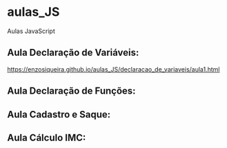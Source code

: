# aulas_JS
Aulas JavaScript

## Aula Declaração de Variáveis:
https://enzosiqueira.github.io/aulas_JS/declaracao_de_variaveis/aula1.html

## Aula Declaração de Funções:

## Aula Cadastro e Saque:

## Aula Cálculo IMC:

